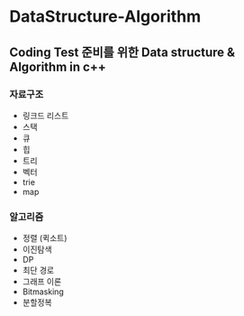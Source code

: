 # DataStructure-Algorithm

## Coding Test 준비를 위한 Data structure & Algorithm in c++ 

### 자료구조

 - 링크드 리스트
 - 스택
 - 큐
 - 힙
 - 트리
 - 벡터
 - trie
 - map
  
  
###  알고리즘
  - 정렬 (퀵소트)
  - 이진탐색
  - DP
  - 최단 경로
  - 그래프 이론
  - Bitmasking
  - 분할정복
